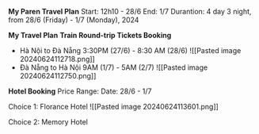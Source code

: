 **My Paren Travel Plan**
Start: 12h10 - 28/6
End: 1/7
Durantion: 4 day 3 night, from 28/6 (Friday) - 1/7 (Monday), 2024

**My Travel Plan**
**Train Round-trip Tickets Booking** 
+ Hà Nội to Đà Nẵng
	3:30PM (27/6) - 8:30 AM (28/6)
	![[Pasted image 20240624112718.png]]
+ Đà Nẵng to Hà Nội
	9AM (1/7) - 5AM (2/7)
	![[Pasted image 20240624112750.png]]

**Hotel Booking**
Price Range: 
Date: 28/6 - 1/7

Choice 1: Florance Hotel
![[Pasted image 20240624113601.png]]


Choice 2: Memory Hotel
